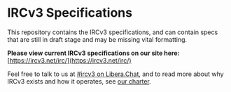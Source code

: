 # IRCv3 Specifications

This repository contains the IRCv3 specifications, and can contain specs that are still in draft stage and may be missing vital formatting.

**Please view current IRCv3 specifications on our site here:** [https://ircv3.net/irc/](https://ircv3.net/irc/)

Feel free to talk to us at [#ircv3 on Libera.Chat](https://web.libera.chat/#ircv3), and to read more about why IRCv3 exists and how it operates, see [our charter](http://ircv3.net/charter.html).
